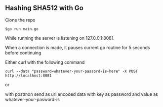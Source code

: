 ## Hashing SHA512 with Go
Clone the repo

``$go run main.go``

While running the server is listening on 127.0.0.1:8081.

When a connection is made, it pauses current go routine for 5 seconds before continuing

Either curl with the following command 

``curl --data "password=whatever-your-passord-is-here" -X POST http://localhost:8081``

or 

with postmon send as url encoded data with key as password and value as whatever-your-pasword-is




